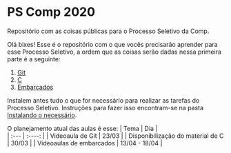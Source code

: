 # PS Comp 2020

Repositório com as coisas públicas para o Processo Seletivo da Comp.

Olá bixes! Esse é o repositório com o que vocês precisarão aprender para esse Processo Seletivo, a ordem que as coisas serão dadas nessa primeira parte é a seguinte:

1. [Git](./git/README.md)
2. [C](./C/README.md)
3. [Embarcados](./Embarcados/README.md)

Instalem antes tudo o que for necessário para realizar as tarefas do Processo Seletivo. Instruções para fazer isso encontram-se na pasta [Instalando o necessário](./Instalando%20o%20necessário/README.md).

O planejamento atual das aulas é esse:
| Tema                                 | Dia           |   
| :---                                 |     :----:    |
| Videoaula de Git                    | 23/03         |
| Disponibilização do material de C    | 30/03         |
| Videoaulas de embarcados            | 13/04 - 18/04 |